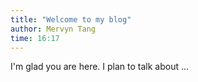 ```yaml
---
title: "Welcome to my blog"
author: Mervyn Tang
time: 16:17
---
```


I'm glad you are here. I plan to talk about ...
